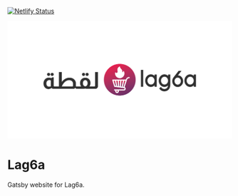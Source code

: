 [![Netlify Status](https://api.netlify.com/api/v1/badges/eaef6bf0-d583-4bb4-b048-f037832532bd/deploy-status)](https://app.netlify.com/sites/festive-mcclintock-1ab170/deploys)

![lag6a](./static/OGImage.png)
# Lag6a
Gatsby website for Lag6a.